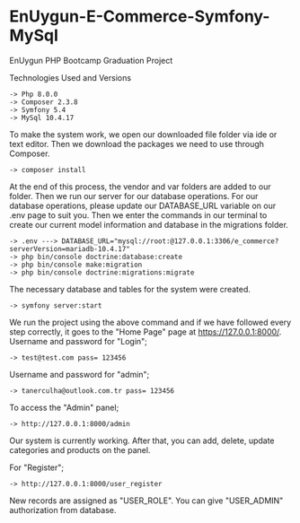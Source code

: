 # EnUygun-E-Commerce-Symfony-MySql
EnUygun PHP Bootcamp Graduation Project


Technologies Used and Versions


    -> Php 8.0.0
    -> Composer 2.3.8
    -> Symfony 5.4
    -> MySql 10.4.17 
    

To make the system work, we open our downloaded file folder via ide or text editor. Then we download the packages we need to use through Composer.

    -> composer install
     
At the end of this process, the vendor and var folders are added to our folder. Then we run our server for our database operations. For our database operations, please update our DATABASE_URL variable on our .env page to suit you. Then we enter the commands in our terminal to create our current model information and database in the migrations folder.

    -> .env ---> DATABASE_URL="mysql://root:@127.0.0.1:3306/e_commerce?serverVersion=mariadb-10.4.17"
    -> php bin/console doctrine:database:create
    -> php bin/console make:migration
    -> php bin/console doctrine:migrations:migrate
    
The necessary database and tables for the system were created.

    -> symfony server:start 

We run the project using the above command and if we have followed every step correctly, it goes to the "Home Page" page at https://127.0.0.1:8000/. 
Username and password for "Login";
  
    -> test@test.com pass= 123456 

Username and password for "admin";

    -> tanerculha@outlook.com.tr pass= 123456 

To access the "Admin" panel;

    -> http://127.0.0.1:8000/admin

Our system is currently working. After that, you can add, delete, update categories and products on the panel. 

For "Register";

    -> http://127.0.0.1:8000/user_register
   
New records are assigned as "USER_ROLE". You can give "USER_ADMIN" authorization from database.

   

